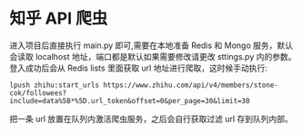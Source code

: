 # 知乎 API 爬虫
进入项目后直接执行 main.py 即可,需要在本地准备 Redis 和 Mongo 服务，默认会读取 localhost 地址，端口都是默认如果需要修改请更改 sttings.py 内的参数。
登入成功后会从 Redis lists 里面获取 url 地址进行爬取，这时候手动执行:
```
lpush zhihu:start_urls https://www.zhihu.com/api/v4/members/stone-cok/followees?include=data%5B*%5D.url_token&offset=0&per_page=30&limit=30
```
把一条 url 放置在队列内激活爬虫服务，之后会自行获取过滤 url 存到队列内部。

